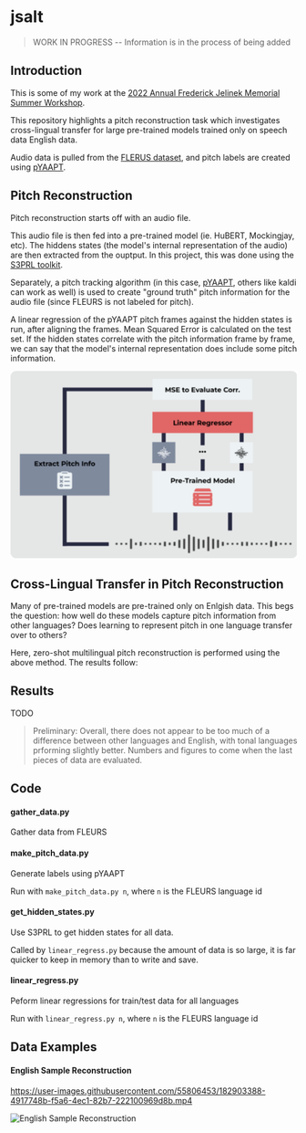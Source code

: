# jsalt

> WORK IN PROGRESS -- Information is in the process of being added

## Introduction

This is some of my work at the [2022 Annual Frederick Jelinek Memorial Summer Workshop](https://www.clsp.jhu.edu/2022-eighth-frederick-jelinek-memorial-summer-workshop/).

This repository highlights a pitch reconstruction task which investigates cross-lingual transfer for large pre-trained models trained only on speech data English data.

Audio data is pulled from the [FLERUS dataset](https://huggingface.co/datasets/google/fleurs), and pitch labels are created using [pYAAPT](http://bjbschmitt.github.io/AMFM_decompy/pYAAPT.html).

## Pitch Reconstruction

Pitch reconstruction starts off with an audio file.

This audio file is then fed into a pre-trained model (ie. HuBERT, Mockingjay, etc). The hiddens states (the model's internal representation of the audio) are then extracted from the ouptput. In this project, this was done using the [S3PRL toolkit](https://github.com/s3prl/s3prl).

Separately, a pitch tracking algorithm (in this case, [pYAAPT](http://bjbschmitt.github.io/AMFM_decompy/pYAAPT.html), others like kaldi can work as well) is used to create "ground truth" pitch information for the audio file (since FLEURS is not labeled for pitch).

A linear regression of the pYAAPT pitch frames against the hidden states is run, after aligning the frames. Mean Squared Error is calculated on the test set. If the hidden states correlate with the pitch information frame by frame, we can say that the model's internal representation does include some pitch information. 

![Pitch Reconstruction Diagram](img/pitch_recon.png "Pitch Reconstruction")

## Cross-Lingual Transfer in Pitch Reconstruction

Many of pre-trained models are pre-trained only on Enlgish data. This begs the question: how well do these models capture pitch information from other languages? Does learning to represent pitch in one language transfer over to others?

Here, zero-shot multilingual pitch reconstruction is performed using the above method. The results follow:

## Results

TODO

> Preliminary: Overall, there does not appear to be too much of a difference between other languages and English, with tonal languages prforming slightly better. Numbers and figures to come when the last pieces of data are evaluated.

## Code

#### gather_data.py

Gather data from FLEURS

#### make_pitch_data.py

Generate labels using pYAAPT 

Run with `make_pitch_data.py n`, where `n` is the FLEURS language id 

#### get_hidden_states.py

Use S3PRL to get hidden states for all data.

Called by `linear_regress.py` because the amount of data is so large, it is far quicker to keep in memory than to write and save.

#### linear_regress.py

Peform linear regressions for train/test data for all languages

Run with `linear_regress.py n`, where `n` is the FLEURS language id 

## Data Examples

#### English Sample Reconstruction

https://user-images.githubusercontent.com/55806453/182903388-4917748b-f5a6-4ec1-82b7-222100969d8b.mp4

![English Sample Reconstruction](https://user-images.githubusercontent.com/55806453/182904240-96cf09f4-d60f-48fe-8205-5801793721fb.png)





